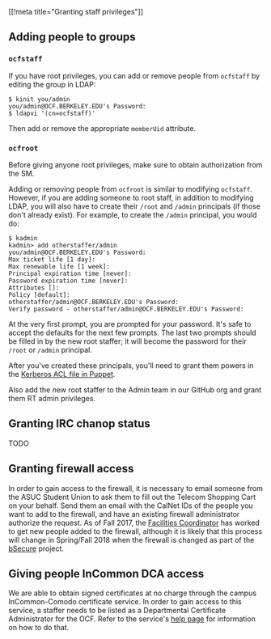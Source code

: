 [[!meta title="Granting staff privileges"]]

## Adding people to groups

### `ocfstaff`

If you have root privileges, you can add or remove people from `ocfstaff` by
editing the group in LDAP:

```text
$ kinit you/admin
you/admin@OCF.BERKELEY.EDU's Password:
$ ldapvi '(cn=ocfstaff)'
```

Then add or remove the appropriate `memberUid` attribute.

### `ocfroot`

Before giving anyone root privileges, make sure to obtain authorization from
the SM.

Adding or removing people from `ocfroot` is similar to modifying
`ocfstaff`. However, if you are adding someone to root staff, in addition to
modifying LDAP, you will also have to create their `/root` and `/admin`
principals (if those don't already exist). For example, to create the
`/admin` principal, you would do:

```text
$ kadmin
kadmin> add otherstaffer/admin
you/admin@OCF.BERKELEY.EDU's Password:
Max ticket life [1 day]:
Max renewable life [1 week]:
Principal expiration time [never]:
Password expiration time [never]:
Attributes []:
Policy [default]:
otherstaffer/admin@OCF.BERKELEY.EDU's Password:
Verify password - otherstaffer/admin@OCF.BERKELEY.EDU's Password:
```

At the very first prompt, you are prompted for your password. It's safe to
accept the defaults for the next few prompts. The last two prompts should be
filled in by the new root staffer; it will become the password for their
`/root` or `/admin` principal.

After you've created these principals, you'll need to grant them powers in the
[Kerberos ACL file in Puppet](https://github.com/ocf/puppet/blob/master/modules/ocf_kerberos/files/kadmind.acl).

Also add the new root staffer to the Admin team in our GitHub org and grant
them RT admin privileges.


## Granting IRC chanop status

TODO


## Granting firewall access

In order to gain access to the firewall, it is necessary to email someone
from the ASUC Student Union to ask them to fill out the Telecom Shopping
Cart on your behalf. Send them an email with the CalNet IDs of the people
you want to add to the firewall, and have an existing firewall administrator
authorize the request. As of Fall 2017, the
[Facilities Coordinator](https://studentunion.berkeley.edu/our-team/) has
worked to get new people added to the firewall, although it is likely that
this process will change in Spring/Fall 2018 when the firewall is changed as
part of the [bSecure](https://bsecure.berkeley.edu) project.


## Giving people InCommon DCA access

We are able to obtain signed certificates at no charge through the campus
InCommon-Comodo certificate service. In order to gain access to this service, a
staffer needs to be listed as a Departmental Certificate Administrator for the
OCF. Refer to the service's [help
page](https://calnetweb.berkeley.edu/calnet-technologists/calnet-incommon-comodo-certificate-service)
for information on how to do that.
